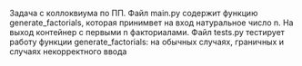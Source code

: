 Задача с коллоквиума по ПП. 
Файл main.py содержит функцию generate_factorials, которая принимвет на вход натуральное число n. На выход контейнер с первыми n факториалами.
Файл tests.py тестирует работу функции generate_factorials: на обычных случаях, граничных и случаях некорректного ввода
